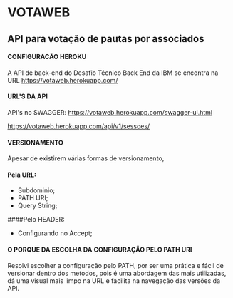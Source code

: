 # VOTAWEB

## API para votação de pautas por associados


#### CONFIGURACÃO HEROKU

A API de back-end do Desafio Técnico Back End da IBM 
se encontra na URL https://votaweb.herokuapp.com/

#### URL'S DA API

API's no SWAGGER: https://votaweb.herokuapp.com/swagger-ui.html

https://votaweb.herokuapp.com/api/v1/sessoes/

#### VERSIONAMENTO
Apesar de existirem várias formas de versionamento,

 
#### Pela URL:
- Subdominio; 
- PATH URI;
- Query String;

####Pelo HEADER:
- Configurando no Accept;

#### O PORQUE DA ESCOLHA DA CONFIGURAÇÃO PELO PATH URI
  
Resolvi escolher a configuração pelo PATH, 
por ser uma prática e fácil de versionar
dentro dos metodos, pois é uma abordagem 
das mais utilizadas, dá uma visual mais 
limpo na URL e facilita na navegação das
versões da API.
